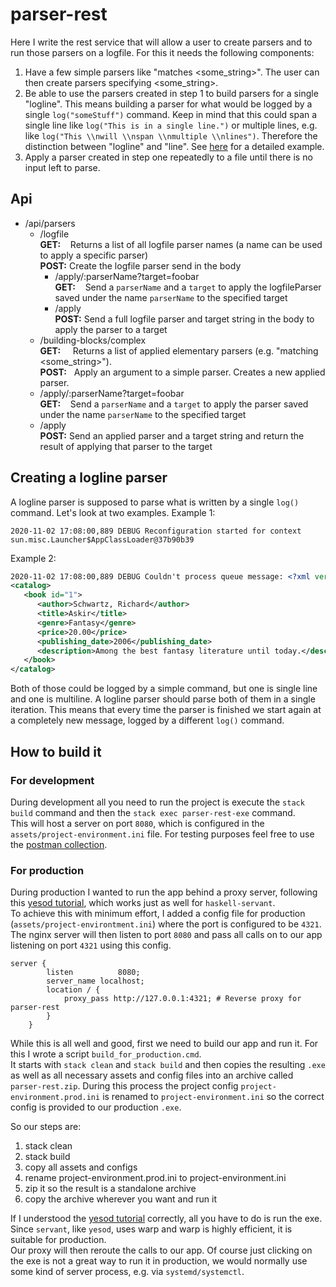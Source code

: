 # parser-rest
Here I write the rest service that will allow a user to create parsers and to run those parsers on a logfile.
For this it needs the following components:
1. Have a few simple parsers like "matches <some_string>". The user can then create parsers specifying <some_string>.
2. Be able to use the parsers created in step 1 to build parsers for a single "logline".
This means building a parser for what would be logged by a single `log("someStuff")` command.
Keep in mind that this could span a single line like `log("This is in a single line.")` or multiple lines, e.g. like `log("This \\nwill \\nspan \\nmultiple \\nlines")`. Therefore the distinction between "logline" and "line". See [here](#creating-a-logline-parser) for a detailed example.
3. Apply a parser created in step one repeatedly to a file until there is no input left to parse.

## Api
- /api/parsers
    - /logfile
      <br>**GET:**&nbsp;&nbsp;&nbsp; Returns a list of all logfile parser names (a name can be used to apply a specific parser)
      <br>**POST:** Create the logfile parser send in the body
      - /apply/:parserName?target=foobar
        <br> **GET:**&nbsp;&nbsp;&nbsp; Send a `parserName` and a `target` to apply the logfileParser saved under the name `parserName` to the specified target
      - /apply
        <br> **POST:** Send a full logfile parser and target string in the body to apply the parser to a target
    - /building-blocks/complex
     <br>**GET:**&nbsp;&nbsp;&nbsp;&nbsp; Returns a list of applied elementary parsers (e.g. "matching <some_string>").
     <br>**POST:**&nbsp;&nbsp;      Apply an argument to a simple parser. Creates a new applied parser.
     - /apply/:parserName?target=foobar
       <br> **GET:**&nbsp;&nbsp;&nbsp; Send a `parserName` and a `target` to apply the parser saved under the name `parserName` to the specified target
     - /apply
        <br>**POST:** Send an applied parser and a target string and return the result of applying that parser to the target

## Creating a logline parser
A logline parser is supposed to parse what is written by a single `log()` command. Let's look at two examples.
Example 1:
```
2020-11-02 17:08:00,889 DEBUG Reconfiguration started for context sun.misc.Launcher$AppClassLoader@37b90b39
```
Example 2:
```xml
2020-11-02 17:08:00,889 DEBUG Couldn't process queue message: <?xml version="1.0"?>
<catalog>
   <book id="1">
      <author>Schwartz, Richard</author>
      <title>Askir</title>
      <genre>Fantasy</genre>
      <price>20.00</price>
      <publishing_date>2006</publishing_date>
      <description>Among the best fantasy literature until today.</description>
   </book>
</catalog>
```
Both of those could be logged by a simple command, but one is single line and one is multiline. A logline parser should parse both of them in a single iteration. This means that every time the parser is finished we start again at a completely new message, logged by a different `log()` command.


## How to build it
### For development
During development all you need to run the project is execute the `stack build` command and then the `stack exec parser-rest-exe` command.
<br>
This will host a server on port `8080`, which is configured in the `assets/project-environment.ini` file. For testing purposes feel free to use the [postman collection](./assets/postman).

### For production
During production I wanted to run the app behind a proxy server, following this [yesod tutorial](https://www.yesodweb.com/book/deploying-your-webapp), which works just as well for `haskell-servant`.
<br>
To achieve this with minimum effort, I added a config file for production (`assets/project-environtment.ini`) where the port is configured to be `4321`.
<br>
The nginx server will then listen to port `8080` and pass all calls on to our app listening on port `4321` using this config.
```
server {
		listen			8080;
		server_name localhost;
		location / {
			proxy_pass http://127.0.0.1:4321; # Reverse proxy for parser-rest
		}
	}
```

While this is all well and good, first we need to build our app and run it.
For this I wrote a script `build_for_production.cmd`.
<br>
It starts with `stack clean` and `stack build` and then copies the resulting `.exe` as well as all necessary assets and config files into an archive called `parser-rest.zip`. During this process the project config `project-environment.prod.ini` is renamed to `project-environment.ini` so the correct config is provided to our production `.exe`.

So our steps are:
1. stack clean
2. stack build
3. copy all assets and configs
4. rename project-environment.prod.ini to project-environment.ini
5. zip it so the result is a standalone archive
6. copy the archive wherever you want and run it

If I understood the [yesod tutorial](https://www.yesodweb.com/book/deploying-your-webapp) correctly, all you have to do is run the exe. Since `servant`, like `yesod`, uses warp and warp is highly efficient, it is suitable for production.
<br>
Our proxy will then reroute the calls to our app. Of course just clicking on the exe is not a great way to run it in production, we would normally use some kind of server process, e.g. via `systemd/systemctl`.
